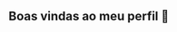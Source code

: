 ## Boas vindas ao meu perfil 👋

<!--
**Meu nome é Bruno Almeida** 
Estou estudando na Alura
Estou me desenvolvendo na linguagem JavaScript
Utilizo esse espaço para minha organização e compartilhamento dos meu projetos desenvolvidos

## Você pode entrar em contato comigo 📫
00001079552601sp@al.educacao.sp.gov.br
